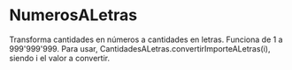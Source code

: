 ﻿# NumerosALetras
Transforma cantidades en números a cantidades en letras.
Funciona de 1 a 999'999'999.
Para usar, CantidadesALetras.convertirImporteALetras(i), siendo i el valor a convertir. 
